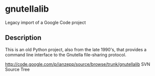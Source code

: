 # gnutellalib

Legacy import of a Google Code project

## Description

This is an old Python project, also from the late 1990's, that provides a command line interface to the Gnutella file-sharing protocol.

http://code.google.com/p/ianzepp/source/browse/trunk/gnutellalib SVN Source Tree
